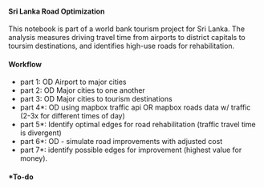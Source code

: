 #### Sri Lanka Road Optimization
This notebook is part of a world bank tourism project for Sri Lanka. The analysis measures driving travel time from airports to district capitals to toursim destinations, and identifies high-use roads for rehabilitation.

#### Workflow
- part 1: OD Airport to major cities
- part 2: OD Major cities to one another
- part 3: OD Major cities to tourism destinations
- part 4*: OD using mapbox traffic api OR mapbox roads data w/ traffic (2-3x for different times of day)
- part 5*: Identify optimal edges for road rehabilitation (traffic travel time is divergent)
- part 6*: OD - simulate road improvements with adjusted cost
- part 7*: identify possible edges for improvement (highest value for money). 
#### *To-do
